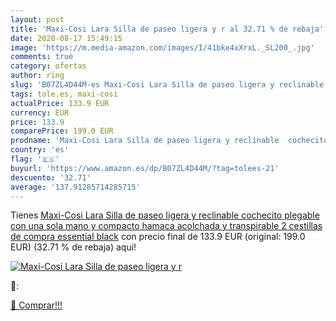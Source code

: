 ```yaml
---
layout: post
title: 'Maxi-Cosi Lara Silla de paseo ligera y r al 32.71 % de rebaja'
date: 2020-08-17 15:49:15
image: 'https://m.media-amazon.com/images/I/41bke4xXrxL._SL200_.jpg'
comments: true
category: ofertas
author: ring
slug: 'B07ZL4D44M-es Maxi-Cosi Lara Silla de paseo ligera y reclinable...'
tags: tole.es, maxi-cosi
actualPrice: 133.9 EUR
currency: EUR
price: 133.9
comparePrice: 199.0 EUR
prodname: 'Maxi-Cosi Lara Silla de paseo ligera y reclinable  cochecito plegable con una sola mano y compacto  hamaca acolchada y transpirable  2 cestillas de compra  essential black'
country: 'es'
flag: '🇪🇸'
buyurl: 'https://www.amazon.es/dp/B07ZL4D44M/?tag=tolees-21'
descuento: '32.71'
average: '137.91285714285715'
---
```


Tienes [Maxi-Cosi Lara Silla de paseo ligera y reclinable  cochecito plegable con una sola mano y compacto  hamaca acolchada y transpirable  2 cestillas de compra  essential black](https://www.amazon.es/dp/B07ZL4D44M/?tag=tolees-21) con precio final de  133.9 EUR (original: 199.0 EUR) (32.71 %  de rebaja) aqui!

[![Maxi-Cosi Lara Silla de paseo ligera y r](https://m.media-amazon.com/images/I/41bke4xXrxL._SL200_.jpg)](https://www.amazon.es/dp/B07ZL4D44M/?tag=tolees-21)

🔎:


[🛒 Comprar!!!](https://www.amazon.es/dp/B07ZL4D44M/?tag=tolees-21)
